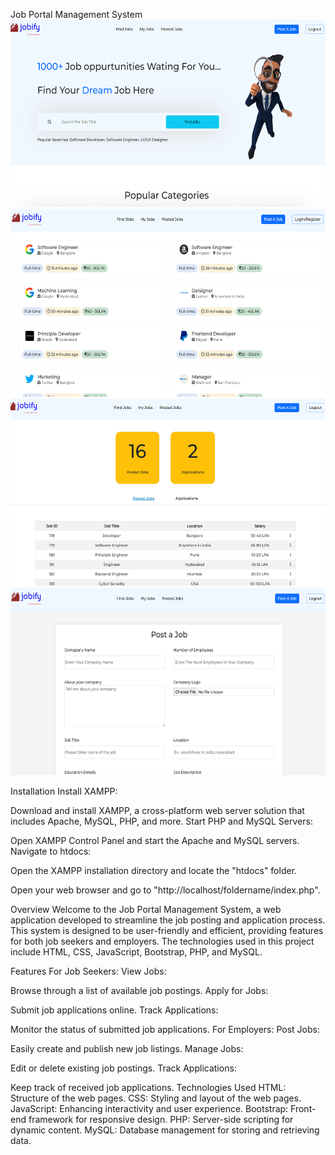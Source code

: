 Job Portal Management System
<img src="./otherimages/image1.png" height="300">
<img src="./otherimages/image2.png" height="300">
<img src="./otherimages/image3.png" height="300">
<img src="./otherimages/image4.png" height="300">

Installation Install XAMPP:

Download and install XAMPP, a cross-platform web server solution that includes Apache, MySQL, PHP, and more.
Start PHP and MySQL Servers:

Open XAMPP Control Panel and start the Apache and MySQL servers.
Navigate to htdocs:

Open the XAMPP installation directory and locate the "htdocs" folder.


Open your web browser and go to "http://localhost/foldername/index.php".


Overview
Welcome to the Job Portal Management System, a web application developed to streamline the job posting and application process. This system is designed to be user-friendly and efficient, providing features for both job seekers and employers. The technologies used in this project include HTML, CSS, JavaScript, Bootstrap, PHP, and MySQL.

Features
For Job Seekers:
View Jobs:

Browse through a list of available job postings.
Apply for Jobs:

Submit job applications online.
Track Applications:

Monitor the status of submitted job applications.
For Employers:
Post Jobs:

Easily create and publish new job listings.
Manage Jobs:

Edit or delete existing job postings.
Track Applications:

Keep track of received job applications.
Technologies Used
HTML: Structure of the web pages.
CSS: Styling and layout of the web pages.
JavaScript: Enhancing interactivity and user experience.
Bootstrap: Front-end framework for responsive design.
PHP: Server-side scripting for dynamic content.
MySQL: Database management for storing and retrieving data.
